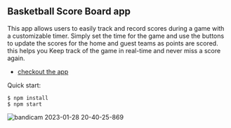 

## Basketball Score Board app

  This app allows users to easily track and record scores during a game with a customizable timer. 
Simply set the time for the game and use the buttons to update the scores for the home and guest teams as points are scored. 
this helps you Keep track of the game in real-time and never miss a score again. 
- [checkout the app](https://basketball-scoreboard-app.vercel.app/)


Quick start:

```
$ npm install
$ npm start
````

![bandicam 2023-01-28 20-40-25-869](https://user-images.githubusercontent.com/120677681/215293444-257db105-c3a7-49e5-8ec8-16efd7cc24d2.jpg)
